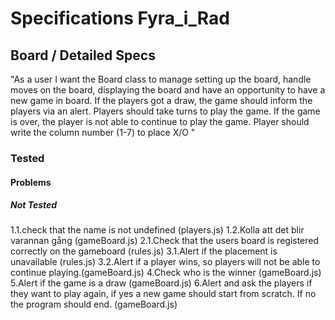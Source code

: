 # Specifications Fyra_i_Rad


## Board / Detailed Specs
"As a user I want the Board class to manage setting up the board, handle moves on the board, displaying the board and have an opportunity to have a new game in board. If the players got a draw, the game should inform the players via an alert.
Players should take turns to play the game. If the game is over, the player is not able to continue to play the game.
Player should write the column number (1-7) to place X/O
"

### Tested



#### Problems



##### Not Tested
1.1.check that the name is not undefined (players.js)
1.2.Kolla att det blir varannan gång (gameBoard.js)
2.1.Check that the users board is registered correctly on the gameboard (rules.js)
3.1.Alert if the placement is unavailable (rules.js)
3.2.Alert if a player wins, so players will not be able to continue playing.(gameBoard.js)
4.Check who is the winner (gameBoard.js)
5.Alert if the game is a draw (gameBoard.js)
6.Alert and ask the players if they want to play again, if yes a new game should start from scratch. If no the program should end. (gameBoard.js)


